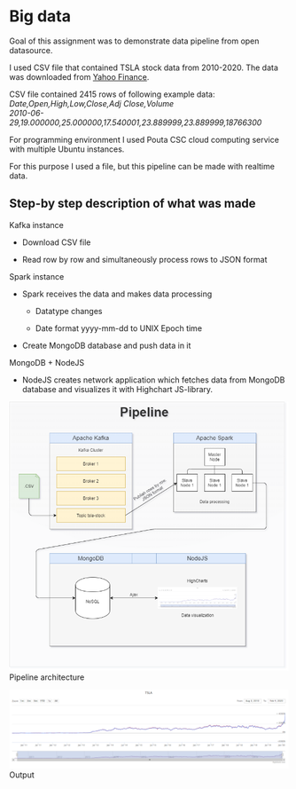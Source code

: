 # Big data

Goal of this assignment was to demonstrate data pipeline from open datasource.  

I used CSV file that contained TSLA stock data from 2010-2020. The data was downloaded from [Yahoo Finance](https://finance.yahoo.com/quote/TSLA/history?p=TSLA).  

CSV file contained 2415 rows of following example data:  
*Date,Open,High,Low,Close,Adj Close,Volume  
2010-06-29,19.000000,25.000000,17.540001,23.889999,23.889999,18766300*

For programming environment I used Pouta CSC cloud computing service with multiple Ubuntu instances.

For this purpose I used a file, but this pipeline can be made with realtime data.

## Step-by step description of what was made

Kafka instance

* Download CSV file

* Read row by row and simultaneously process rows to JSON format

Spark instance

* Spark receives the data and makes data processing

  * Datatype changes

  * Date format yyyy-mm-dd to UNIX Epoch time

* Create MongoDB database and push data in it

MongoDB + NodeJS

* NodeJS creates network application which fetches data from MongoDB database and visualizes it with Highchart JS-library.

![Pipeline](images/Pipeline.png)
Pipeline architecture

![Graph](images/Graph.png)
Output